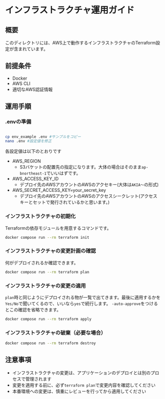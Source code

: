 # インフラストラクチャ運用ガイド

## 概要
このディレクトリには、AWS上で動作するインフラストラクチャのTerraform設定が含まれています。

## 前提条件
- Docker
- AWS CLI
- 適切なAWS認証情報

## 運用手順

### .envの準備
```bash

cp env_example .env #サンプルをコピー
nano .env #設定値を修正
```
各設定値は以下のとおりです
- AWS_REGION
  - S3バケットの配置先の指定になります。大体の場合はそのまま`ap-bnortheast-1`でいいはずです。
- AWS_ACCESS_KEY_ID
  - デプロイ先のAWSアカウントのAWSのアクセキー(大体は`AKIA〜`の形式)
- AWS_SECRET_ACCESS_KEY=your_secret_key
  - デプロイ先のAWSアカウントのAWSのアクセスシークレット(アクセスキーとセットで発行されているかと思います。)


### インフラストラクチャの初期化
Terraformの依存モジュールを用意するコマンドです。
```bash
docker compose run --rm terraform init
```

### インフラストラクチャの変更計画の確認
何がデプロイされるか確認できます。
```bash
docker compose run --rm terraform plan
```

### インフラストラクチャの変更の適用
`plan`時と同じようにデプロイされる物が一覧で出てきます。最後に適用するかを`Yes/No`で聞いてくるので、いいなら`yes`で続行します。
`-auto-approve`をつけるとこの確認を省略できます。
```bash
docker compose run --rm terraform apply
```

### インフラストラクチャの破棄（必要な場合）
```bash
docker compose run --rm terraform destroy
```

## 注意事項
- インフラストラクチャの変更は、アプリケーションのデプロイとは別のプロセスで管理されます
- 変更を適用する前に、必ず`terraform plan`で変更内容を確認してください
- 本番環境への変更は、慎重にレビューを行ってから適用してください 
